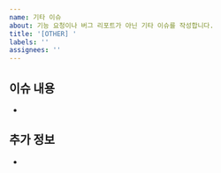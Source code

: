 ```yaml
---
name: 기타 이슈
about: 기능 요청이나 버그 리포트가 아닌 기타 이슈를 작성합니다.
title: '[OTHER] '
labels: ''
assignees: ''
---
```


## 이슈 내용

-

## 추가 정보

-
